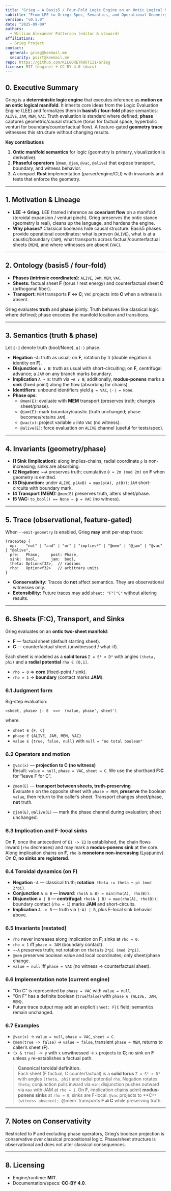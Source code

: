 ```yaml
---
title: "Grieg — A Basis5 / Four-Fold Logic Engine on an Ontic Logical Manifold"
subtitle: "From LEE to Grieg: Spec, Semantics, and Operational Geometry"
version: "v0.1.0"
date: "2025-09-09"
authors:
  - William Alexander Patterson (editor & steward)
affiliations:
  - Grieg Project
contact:
  general: grieg@keemail.me
  security: psirt@keemail.me
repo: https://github.com/KILGORETROUT111/Grieg
license: MIT (engine) + CC-BY 4.0 (docs)
---
```


## 0. Executive Summary

Grieg is a **deterministic logic engine** that executes inference as **motion on an ontic logical manifold**. It inherits core ideas from the Logic Evaluation Engine (LEE) and formalizes them in **basis5 / four-fold** phase semantics: `ALIVE`, `JAM`, `MEM`, `VAC`. Truth evaluation is standard where defined; **phase** captures geometric/causal structure (torus for factual space, hyperbolic venturi for boundary/counterfactual flow). A feature-gated **geometry trace** witnesses this structure without changing results.

**Key contributions**
1. **Ontic manifold semantics** for logic (geometry is primary, visualization is derivative).
2. **Phaseful operators** (`@mem`, `@jam`, `@vac`, `@alive`) that expose transport, boundary, and witness behavior.
3. A compact **Rust** implementation (parser/engine/CLI) with invariants and tests that enforce the geometry.

---

## 1. Motivation & Lineage

- **LEE → Grieg.** LEE framed inference as **covariant flow** on a manifold (toroidal expansion / venturi pinch). Grieg preserves the ontic stance (geometry is real), cleans up the language, and hardens the engine.
- **Why phases?** Classical booleans hide causal structure. Basis5 phases provide operational coordinates: what is proven (`ALIVE`), what is at a caustic/boundary (`JAM`), what transports across factual/counterfactual sheets (`MEM`), and where witnesses are absent (`VAC`).

---

## 2. Ontology (basis5 / four-fold)

- **Phases (intrinsic coordinates):** `ALIVE`, `JAM`, `MEM`, `VAC`.
- **Sheets:** factual sheet **F** (torus / rest energy) and counterfactual sheet **C** (orthogonal fiber).
- **Transport:** `MEM` transports **F ↔ C**; `VAC` projects into **C** when a witness is absent.

Grieg evaluates **truth** and **phase** jointly. Truth behaves like classical logic where defined; phase encodes the manifold location and transitions.

---

## 3. Semantics (truth & phase)

Let `⟦·⟧` denote truth (bool/None), `ϕ(·)` phase.

- **Negation** `¬A`: truth as usual; on **F**, rotation by π (double negation ≡ identity on **F**).
- **Disjunction** `A ∨ B`: truth as usual with short-circuiting; on **F**, centrifugal advance; a `JAM` on any branch marks boundary.
- **Implication** `A → B`: truth via `¬A ∨ B`; additionally, **modus-ponens** marks a **sink** (fixed point) along the flow (absorbing for chains).
- **Identifiers**: unbound identifiers yield `ϕ = VAC`, `⟦·⟧ = None`.
- **Phase ops**:
  - `@mem(E)`: evaluate with **MEM** transport (preserves truth; changes sheet/phase).
  - `@jam(E)`: mark boundary/caustic (truth unchanged; phase becomes/retains `JAM`).
  - `@vac(x)`: project variable `x` into `VAC` (no witness).
  - `@alive(E)`: force evaluation on `ALIVE` channel (useful for tests/spec).

---

## 4. Invariants (geometry/phase)

- **I1 Sink (Implication):** along implies-chains, radial coordinate `ρ` is non-increasing; sinks are absorbing.
- **I2 Negation:** `¬¬A` preserves truth; cumulative `θ ≈ 2π (mod 2π)` on **F** when geometry is emitted.
- **I3 Disjunction:** under `ALIVE`, `ρ(A∨B) = max(ρ(A), ρ(B))`; `JAM` short-circuits with boundary mark.
- **I4 Transport (MEM):** `@mem(E)` preserves truth, alters sheet/phase.
- **I5 VAC:** `to_bool() == None ⇒ ϕ = VAC` (no witness).

---

## 5. Trace (observational, feature-gated)

When `--emit-geometry` is enabled, Grieg **may** emit per-step trace:

```text
TraceStep {
  op:    "not" | "and" | "or" | "implies*" | "@mem" | "@jam" | "@vac" | "@alive",
  pre:   Phase,     post: Phase,
  sink:  bool,      jam:  bool,
  theta: Option<f32>,  // radians
  rho:   Option<f32>   // arbitrary units
}
```

- **Conservativity:** Traces do **not** affect semantics. They are observational witnesses only.
- **Extensibility:** Future traces may add `sheet: "F"|"C"` without altering results.

---

## 6. Sheets (F:C), Transport, and Sinks

Grieg evaluates on an **ontic two-sheet manifold**:

- **F** — factual sheet (default starting sheet).  
- **C** — counterfactual sheet (unwitnessed / what-if).

Each sheet is modeled as a **solid torus** `Σ = S¹ × D²` with angles `(theta, phi)` and a **radial potential** `rho ∈ [0,1]`.
- `rho = 0` ⇒ **core** (fixed-point / sink).  
- `rho = 1` ⇒ **boundary** (contact marks **JAM**).

### 6.1 Judgment form

Big-step evaluation:

```
<sheet, phase> |- E  ==>  (value, phase', sheet')
```

where:
- `sheet ∈ {F, C}`
- `phase ∈ {ALIVE, JAM, MEM, VAC}`
- `value ∈ {true, false, null}` with `null = "no total boolean"`

### 6.2 Operators and motion

- `@vac(x)` — **projection to C (no witness)**  
  Result: `value = null`, `phase = VAC`, `sheet = C`. We use the shorthand **F:C** for “leave F for C”.

- `@mem(E)` — **transport between sheets, truth-preserving**  
  Evaluate `E` on the opposite sheet with `phase = MEM`, **preserve** the boolean `value`, then return to the caller’s sheet. Transport changes sheet/phase, **not** truth.

- `@jam(E)`, `@alive(E)` — mark the phase channel during evaluation; sheet unchanged.

### 6.3 Implication and F-local sinks

On **F**, once the antecedent of `E1 -> E2` is established, the chain flows inward (`rho` decreases) and may mark a **modus-ponens sink** at the core. Along implication chains on **F**, `rho` is **monotone non-increasing** (Lyapunov).  
On **C**, **no sinks are registered**.

### 6.4 Toroidal dynamics (on F)

- **Negation** `~A` — classical truth; **rotation**: `theta := theta + pi (mod 2*pi)`.
- **Conjunction** `A & B` — **inward**: `rho(A & B) = min(rho(A), rho(B))`.
- **Disjunction** `A | B` — **centrifugal**: `rho(A | B) = max(rho(A), rho(B))`; boundary contact (`rho = 1`) marks **JAM** and short-circuits.
- **Implication** `A -> B` — truth via `(~A) | B`, plus F-local sink behavior above.

### 6.5 Invariants (restated)

- `rho` never increases along implication on **F**; sinks at `rho = 0`.
- `rho = 1` iff `phase = JAM` (boundary contact).
- `~~A` preserves truth; net rotation on `theta` is `2*pi (mod 2*pi)`.
- `@mem` preserves boolean value and local coordinates; only sheet/phase change.
- `value = null` iff `phase = VAC` (no witness ⇒ counterfactual sheet).

### 6.6 Implementation note (current engine)

- “On C” is represented by `phase = VAC` with `value = null`.  
- “On F” has a definite boolean (`true`/`false`) with `phase ∈ {ALIVE, JAM, MEM}`.
- Future trace output may add an explicit `sheet: F|C` field; semantics remain unchanged.

### 6.7 Examples

- `@vac(x)`  →  `value = null`, `phase = VAC`, `sheet = C`.  
- `@mem(true -> false)`  →  `value = false`, transient `phase = MEM`, returns to caller’s sheet (**F**).  
- `(x & true) -> y` with `x` unwitnessed  →  `x` projects to **C**; no sink on **F** unless `y` re-establishes a factual path.

> **Canonical toroidal definition.**  
> Each sheet (F factual, C counterfactual) is a **solid torus** `Σ = S¹ × D²` with angles `(theta, phi)` and radial potential `rho`. Negation rotates `theta`; conjunction pulls inward via `min`; disjunction pushes outward via `max` with JAM at `rho = 1`. On **F**, implication chains admit **modus-ponens sinks** at `rho = 0`; sinks are F-local. `@vac` projects to **C`** (witness absence); `@mem` transports **F ⇄ C** while preserving truth.

---

## 7. Notes on Conservativity

Restricted to **F** and excluding phase operators, Grieg’s boolean projection is conservative over classical propositional logic. Phase/sheet structure is observational and does not alter classical consequences.

---

## 8. Licensing

- Engine/runtime: **MIT**.  
- Documentation/specs: **CC-BY 4.0**.

